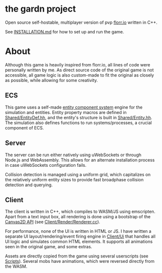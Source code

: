 # the gardn project
Open source self-hostable, multiplayer version of pvp [florr.io](https://static.florr.io/old/) written in C++.

See [INSTALLATION.md](./INSTALLATION.md) for how to set up and run the game.

# About
Although this game is heavily inspired from florr.io, all lines of code were personally written by me. As direct source code of the original game is not accessible, all game logic is also custom-made to fit the original as closely as possible, while allowing for some creativity.

## ECS
This game uses a self-made [entity component system](https://en.wikipedia.org/wiki/Entity_component_system) engine for the simulation and entities. Entity property macros are defined in [Shared/EntityDef.hh](./Shared/EntityDef.hh), and the entity's structure is built in [Shared/Entity.hh](./Shared/EntityDef.hh). The simulation also defines functions to run systems/processes, a crucial component of ECS.

## Server
The server can be run either natively using uWebSockets or through Node.js and WebAssembly. This allows for an alternate installation process in case uWebSockets configuration fails.

Collision detection is managed using a uniform grid, which capitalizes on the relatively uniform entity sizes to provide fast broadphase collision detection and querying.

## Client

The client is written in C++, which compiles to WASM/JS using emscripten. Apart from a text input box, all rendering is done using a bootstrap of the [Canvas2D API](https://developer.mozilla.org/en-US/docs/Web/API/CanvasRenderingContext2D) (see [Client/Render/Renderer.cc](./Client/Render/Renderer.cc)).

For performance, none of the UI is written in HTML or JS. I have written a separate UI layout/rendering/event firing engine in [Client/Ui](./Client/Ui/) that handles all UI logic and simulates common HTML elements. It supports all animations seen in the original game, and some extras.

Assets are directly copied from the game using several userscripts (see [Scripts](./Scripts/)). Several mobs have animations, which were reversed directly from the WASM.
